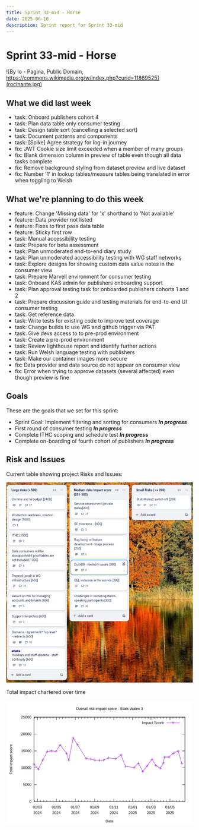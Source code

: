 ```yaml
---
title: Sprint 33-mid - Horse
date: 2025-06-10
description: Sprint report for Sprint 33-mid
---
```


# Sprint 33-mid - Horse

![By Io - Pagina, Public Domain, https://commons.wikimedia.org/w/index.php?curid=11869525](rocinante.jpg)

## What we did last week


- task: Onboard publishers cohort 4
- task: Plan data table only consumer testing
- task: Design table sort (cancelling a selected sort)
- task: Document patterns and components
- task: [Spike] Agree strategy for log-in journey
- fix: JWT Cookie size limit exceeded when a member of many groups
- fix: Blank dimension column in preview of table even though all data tasks complete 
- fix: Remove background styling from dataset preview and live dataset
- fix: Number '1' in lookup tables/measure tables being translated in error when toggling to Welsh

## What we're planning to do this week


- feature: Change 'Missing data' for 'x' shorthand to 'Not available'
- feature: Data provider not listed
- feature: Fixes to first pass data table
- feature: Sticky first row
- task: Manual accessibility testing
- task: Prepare for beta assessment
- task: Plan unmoderated end-to-end diary study
- task: Plan unmoderated accessibility testing with WG staff networks
- task: Explore designs for showing custom data value notes in the consumer view
- task: Prepare Marvell environment for consumer testing
- task: Onboard KAS admin for publishers onboarding support
- task: Plan approval testing task for onboarded publishers cohorts 1 and 2
- task: Prepare discussion guide and testing materials for end-to-end UI consumer testing
- task: Get reference data
- task: Write tests for existing code to improve test coverage
- task: Change builds to use WG and github trigger via PAT
- task: Give devs access to to pre-prod environment
- task: Create a pre-prod environment
- task: Review lighthouse report and identify further actions
- task: Run Welsh language testing with publishers
- task: Make our container images more secure
- fix: Data provider and data source do not appear on consumer view
- fix: Error when trying to approve datasets (several affected) even though preview is fine

## Goals

These are the goals that we set for this sprint:

- Sprint Goal: Implement filtering and sorting for consumers <span class="badge bg-info">_**In progress**_</span>
- First round of consumer testing <span class="badge bg-info">_**In progress**_</span>
- Complete ITHC scoping and schedule test <span class="badge bg-info">_**In progress**_</span>
- Complete on-boarding of fourth cohort of publishers <span class="badge bg-info">_**In progress**_</span>

## Risk and Issues

Current table showing project Risks and Issues:

![Risks and Issues](risksBoard20250609.png)

Total impact chartered over time

![Risk impact](riskImpact20250609.png)

